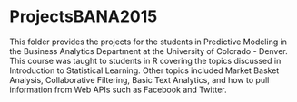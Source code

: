 # ProjectsBANA2015

This folder provides the projects for the students in Predictive Modeling in the Business Analytics Department at the University of Colorado - Denver.  This course was taught to students in R covering the topics discussed in Introduction to Statistical Learning.  Other topics included Market Basket Analysis, Collaborative Filtering, Basic Text Analytics, and how to pull information from Web APIs such as Facebook and Twitter.
